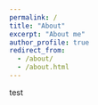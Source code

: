 ```yaml
---
permalink: /
title: "About"
excerpt: "About me"
author_profile: true
redirect_from: 
  - /about/
  - /about.html
---
```


test

